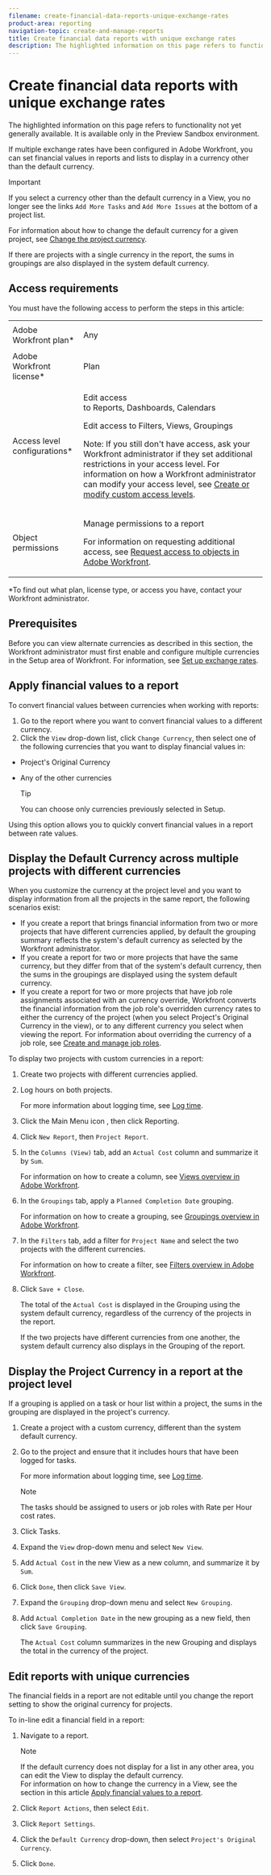 ```yaml
---
filename: create-financial-data-reports-unique-exchange-rates
product-area: reporting
navigation-topic: create-and-manage-reports
title: Create financial data reports with unique exchange rates
description: The highlighted information on this page refers to functionality not yet generally available. It is available only in the Preview Sandbox environment.
---
```


# Create financial data reports with unique exchange rates

The highlighted information on this page refers to functionality not yet generally available. It is available only in the Preview Sandbox environment.

If multiple exchange rates have been configured in Adobe Workfront, you can set financial values in reports and lists to display in a currency other than the default currency.

>[!IMPORTANT]
>
>If you select a currency other than the default currency in a View, you no longer see the links `Add More Tasks` and `Add More Issues` at the bottom of a project list.

For information about how to change the default currency for a given project, see [Change the project currency](../../../manage-work/projects/project-finances/change-project-currency.md).

If there are projects with a single currency in the report, the sums in groupings are also displayed in the system default currency.

## Access requirements

You must have the following access to perform the steps in this article:

<table cellspacing="0"> 
 <col> 
 <col> 
 <tbody> 
  <tr> 
   <td role="rowheader">Adobe Workfront plan*</td> 
   <td> <p>Any</p> </td> 
  </tr> 
  <tr> 
   <td role="rowheader">Adobe Workfront license*</td> 
   <td> <p>Plan </p> </td> 
  </tr> 
  <tr> 
   <td role="rowheader">Access level configurations*</td> 
   <td> <p>Edit access to&nbsp;Reports,&nbsp;Dashboards,&nbsp;Calendars</p> <p>Edit access to Filters,&nbsp;Views, Groupings</p> <p>Note: If you still don't have access, ask your Workfront administrator if they set additional restrictions in your access level. For information on how a Workfront administrator can modify your access level, see <a href="../../../administration-and-setup/add-users/configure-and-grant-access/create-modify-access-levels.md" class="MCXref xref">Create or modify custom access levels</a>.</p> </td> 
  </tr> 
  <tr> 
   <td role="rowheader">Object permissions</td> 
   <td> <p>Manage permissions to a report</p> <p>For information on requesting additional access, see <a href="../../../workfront-basics/grant-and-request-access-to-objects/request-access.md" class="MCXref xref">Request access to objects in Adobe Workfront</a>.</p> </td> 
  </tr> 
 </tbody> 
</table>

&#42;To find out what plan, license type, or access you have, contact your Workfront administrator.

## Prerequisites

Before you can view alternate currencies as described in this section, the Workfront administrator must first enable and configure multiple currencies in the Setup area of Workfront. For information, see [Set up exchange rates](../../../administration-and-setup/manage-workfront/exchange-rates/set-up-exchange-rates.md).

## Apply financial values to a report

To convert financial values between currencies when working with reports:

1. Go to the report where you want to convert financial values to a different currency.
1. Click the `View` drop-down list, click `Change Currency`, then select one of the following currencies that you want to display financial values in:

  * Project's Original&nbsp;Currency
  * Any of the other currencies

    >[!TIP]
    >
    >You can choose only currencies previously selected in Setup.

   Using this option allows you to quickly convert financial values in a report between rate values.

   <!--
   Tip: You can also select the Change Currency option to convert financial values in other lists.
   -->

## Display the Default Currency across multiple projects with different currencies

When you customize the currency at the project level and you want to display information from all the projects in the same report, the following scenarios exist:

* If you create a report that brings financial information from two or more projects that have different currencies applied, by default the grouping summary reflects the system's default currency as selected by the Workfront administrator.
* If you create a report for two or more projects that have the same currency, but they differ from that of the system's default currency, then the sums in the groupings are displayed using the system default currency.
* If you create a report for two or more projects that have job role assignments associated with an currency override, Workfront converts the financial information from the job role's overridden currency rates to either the currency of the project (when you select Project's Original Currency in the view), or to any different currency you select when viewing the report. For information about overriding the currency of a job role, see [Create and manage job roles](../../../administration-and-setup/set-up-workfront/organizational-setup/create-manage-job-roles.md).

To display two projects with custom currencies in a report:

1. Create two projects with different currencies applied.

1. Log hours on both projects.

   For more information about logging time, see [Log time](../../../timesheets/create-and-manage-timesheets/log-time.md).

1. Click the Main Menu icon , then click Reporting. 
1. Click `New Report`, then `Project Report`.
1. In the `Columns (View)` tab, add an `Actual Cost` column and summarize it by `Sum`.

   For information on how to create a column, see [Views overview in Adobe Workfront](../../../reports-and-dashboards/reports/reporting-elements/views-overview.md).

1. In the `Groupings` tab, apply a `Planned Completion Date` grouping.

   For information on how to create a grouping, see [Groupings overview in Adobe Workfront](../../../reports-and-dashboards/reports/reporting-elements/groupings-overview.md).

1. In the `Filters` tab, add a filter for `Project Name` and select the two projects with the different currencies.

   For information on how to create a filter, see [Filters overview in Adobe Workfront](../../../reports-and-dashboards/reports/reporting-elements/filters-overview.md).

1. Click `Save + Close`.

   The total of the `Actual Cost` is displayed in the Grouping using the system default currency, regardless of the currency of the projects in the report.

   If the two projects have different currencies from one another, the system default currency also displays in the Grouping of the report.

## Display the Project Currency in a report at the project level

If a grouping is applied on a task or hour list within a project, the sums in the grouping are displayed in the project's currency.

1. Create a project with a custom currency, different than the system default currency.
1. Go to the project and ensure that it includes hours that have been logged for tasks.

   For more information about logging time, see [Log time](../../../timesheets/create-and-manage-timesheets/log-time.md).

   >[!NOTE]
   >
   >The tasks should be assigned to users or job roles with Rate per Hour cost rates.

1. Click Tasks. 
1. Expand the `View` drop-down menu and select `New View`.
1. Add `Actual Cost` in the new View as a new column, and summarize it by `Sum`.
1. Click `Done`, then click `Save View`.
1. Expand the `Grouping` drop-down menu and select `New Grouping`.
1. Add `Actual Completion Date` in the new grouping as a new field, then click `Save Grouping`.

   The `Actual Cost` column summarizes in the new Grouping and displays the total in the currency of the project.

## Edit reports with unique currencies

The financial fields in a report are not editable until you change the report setting to show the original currency for projects.

To in-line edit a financial field in a report:

1. Navigate to a report.

   >[!NOTE]
   >
   >If the default currency does not display for a list in any other area, you can edit the View to display the default currency.  
   >For information on how to change the currency in a View, see the section in this article [Apply financial values to a report](#applying-financial-values-to-a-report).

1. Click `Report Actions`, then select `Edit`.
1. Click `Report Settings`.
1. Click the `Default Currency` drop-down, then select `Project's Original Currency`.

1. Click `Done`.

